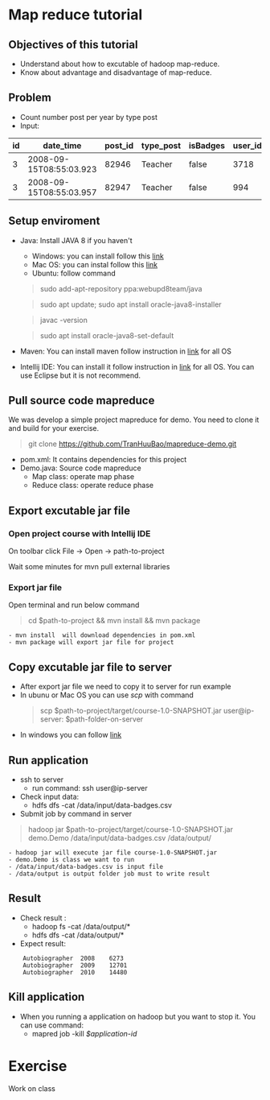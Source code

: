 # Map reduce tutorial 
## Objectives of this tutorial
- Understand about how to excutable of hadoop map-reduce.
- Know about advantage and disadvantage of map-reduce.
## Problem
- Count number post per year by type post
- Input:

| id |date_time  |post_id|type_post|isBadges|user_id|
|--|--|--|--|--|--
| 3 | 2008-09-15T08:55:03.923 |82946|Teacher|false|3718
|3|2008-09-15T08:55:03.957|82947|Teacher|false|994 



## Setup enviroment 
- Java: Install JAVA 8 if you haven't
	- Windows: you can install follow this [link](https://java.com/en/download/help/windows_manual_download.xml)
	- Mac OS: you can instal follow this [link](https://docs.oracle.com/javase/8/docs/technotes/guides/install/mac_jdk.html)
	- Ubuntu: follow command
	
	> sudo add-apt-repository ppa:webupd8team/java
	
	> sudo apt update; sudo apt install oracle-java8-installer
	
	> javac -version
	
	> sudo apt install oracle-java8-set-default
	
- Maven: You can install maven follow instruction in [link](https://www.baeldung.com/install-maven-on-windows-linux-mac) for all OS
- Intellij IDE: You can install it follow instruction in [link](https://www.jetbrains.com/help/idea/installation-guide.html) for all OS.
You can use Eclipse but it is not recommend.

## Pull source code mapreduce
We was develop a simple project mapreduce for demo. You need to clone it and build for your exercise.
> git clone https://github.com/TranHuuBao/mapreduce-demo.git 
- pom.xml: It contains dependencies for this project
- Demo.java:  Source code mapreduce 
	- Map class: operate map phase
	- Reduce class: operate reduce phase
## Export excutable jar file
### Open project course with Intellij IDE 
On toolbar click File -> Open -> path-to-project

Wait some minutes for mvn pull external libraries 

### Export jar file 
Open terminal and run below command 
> cd $path-to-project && mvn install && mvn package

	- mvn install  will download dependencies in pom.xml 
	- mvn package will export jar file for project
## Copy excutable jar file to server
- After export jar file we need to copy it to server for run example
- In ubunu or Mac OS you  can use *scp* with command
	>	scp $path-to-project/target/course-1.0-SNAPSHOT.jar user@ip-server: $path-folder-on-server 
- In windows you can follow [link](https://success.tanaza.com/s/article/How-to-use-SCP-command-on-Windows)
## Run application
- ssh to server
	- run command:  ssh user@ip-server
- Check input data:
	- hdfs dfs -cat /data/input/data-badges.csv
- Submit job by command in server
> hadoop jar $path-to-project/target/course-1.0-SNAPSHOT.jar demo.Demo /data/input/data-badges.csv /data/output/

	- hadoop jar will execute jar file course-1.0-SNAPSHOT.jar 
	- demo.Demo is class we want to run 
	- /data/input/data-badges.csv is input file
	- /data/output is output folder job must to write result

## Result
- Check result : 
	- hadoop fs -cat /data/output/* 
	- hdfs dfs -cat /data/output/*
- Expect result:
```
	Autobiographer	2008	6273
	Autobiographer	2009	12701
	Autobiographer	2010	14480 
```
## Kill application
- When you running a application on hadoop but you want to stop it. You can use command:
	 - mapred job -kill *$application-id*
# Exercise 
Work on class
